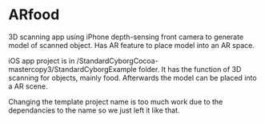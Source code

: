 # ARfood 

3D scanning app using iPhone depth-sensing front camera to generate model of scanned object. Has AR feature to place model into an AR space.

iOS app project is in /StandardCyborgCocoa-mastercopy3/StandardCyborgExample folder. It has the function of 3D scanning for objects, mainly food. Afterwards the model can be placed into a AR scene.

Changing the template project name is too much work due to the dependancies to the name so we just left it like that.
